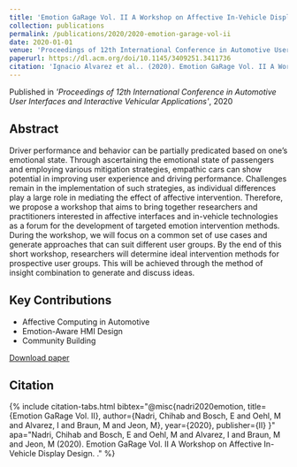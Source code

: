 ```yaml
---
title: 'Emotion GaRage Vol. II A Workshop on Affective In-Vehicle Display Design'
collection: publications
permalink: /publications/2020/2020-emotion-garage-vol-ii
date: 2020-01-01
venue: 'Proceedings of 12th International Conference in Automotive User Interfaces and Interactive Vehicular Applications'
paperurl: https://dl.acm.org/doi/10.1145/3409251.3411736
citation: 'Ignacio Alvarez et al.. (2020). Emotion GaRage Vol. II A Workshop on Affective In-Vehicle Display Design. Proceedings of 12th International Conference in Automotive User Interfaces and Interactive Vehicular Applications.'
---
```


Published in *'Proceedings of 12th International Conference in Automotive User Interfaces and Interactive Vehicular Applications'*, 2020

## Abstract

Driver performance and behavior can be partially predicated based on one’s emotional state. Through ascertaining the emotional state of passengers and employing various mitigation strategies, empathic cars can show potential in improving user experience and driving performance. Challenges remain in the implementation of such strategies, as individual differences play a large role in mediating the effect of affective intervention. Therefore, we propose a workshop that aims to bring together researchers and practitioners interested in affective interfaces and in-vehicle technologies as a forum for the development of targeted emotion intervention methods. During the workshop, we will focus on a common set of use cases and generate approaches that can suit different user groups. By the end of this short workshop, researchers will determine ideal intervention methods for prospective user groups. This will be achieved through the method of insight combination to generate and discuss ideas.

## Key Contributions

* Affective Computing in Automotive
* Emotion-Aware HMI Design
* Community Building

[Download paper](https://dl.acm.org/doi/10.1145/3409251.3411736)

## Citation

{% include citation-tabs.html 
  bibtex="@misc{nadri2020emotion,
  title={Emotion GaRage Vol. II},
  author={Nadri, Chihab and Bosch, E and Oehl, M and Alvarez, I and Braun, M and Jeon, M},
  year={2020},
  publisher={II}
}" 
  apa="Nadri, Chihab and Bosch, E and Oehl, M and Alvarez, I and Braun, M and Jeon, M (2020). Emotion GaRage Vol. II A Workshop on Affective In-Vehicle Display Design. ." %}